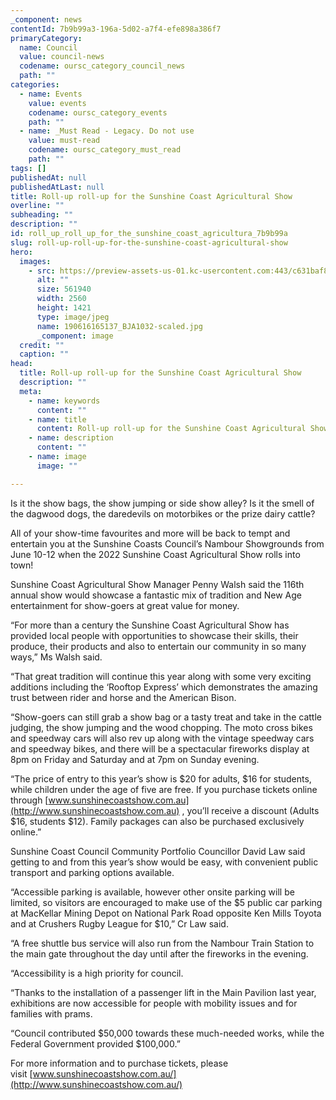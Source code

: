 ```yaml
---
_component: news
contentId: 7b9b99a3-196a-5d02-a7f4-efe898a386f7
primaryCategory:
  name: Council
  value: council-news
  codename: oursc_category_council_news
  path: ""
categories:
  - name: Events
    value: events
    codename: oursc_category_events
    path: ""
  - name: _Must Read - Legacy. Do not use
    value: must-read
    codename: oursc_category_must_read
    path: ""
tags: []
publishedAt: null
publishedAtLast: null
title: Roll-up roll-up for the Sunshine Coast Agricultural Show
overline: ""
subheading: ""
description: ""
id: roll_up_roll_up_for_the_sunshine_coast_agricultura_7b9b99a
slug: roll-up-roll-up-for-the-sunshine-coast-agricultural-show
hero:
  images:
    - src: https://preview-assets-us-01.kc-usercontent.com:443/c631baf8-1b46-001f-580c-d0001b68b4a8/35b18c4e-93d6-41cc-b417-38cdd9fbce2c/190616165137_BJA1032-scaled.jpg
      alt: ""
      size: 561940
      width: 2560
      height: 1421
      type: image/jpeg
      name: 190616165137_BJA1032-scaled.jpg
      _component: image
  credit: ""
  caption: ""
head:
  title: Roll-up roll-up for the Sunshine Coast Agricultural Show
  description: ""
  meta:
    - name: keywords
      content: ""
    - name: title
      content: Roll-up roll-up for the Sunshine Coast Agricultural Show
    - name: description
      content: ""
    - name: image
      image: ""

---
```

Is it the show bags, the show jumping or side show alley? Is it the smell of the dagwood dogs, the daredevils on motorbikes or the prize dairy cattle?

All of your show-time favourites and more will be back to tempt and entertain you at the Sunshine Coasts Council’s Nambour Showgrounds from June 10-12 when the 2022 Sunshine Coast Agricultural Show rolls into town!

Sunshine Coast Agricultural Show Manager Penny Walsh said the 116th annual show would showcase a fantastic mix of tradition and New Age entertainment for show-goers at great value for money.

“For more than a century the Sunshine Coast Agricultural Show has provided local people with opportunities to showcase their skills, their produce, their products and also to entertain our community in so many ways,” Ms Walsh said.

“That great tradition will continue this year along with some very exciting additions including the ‘Rooftop Express’ which demonstrates the amazing trust between rider and horse and the American Bison.

“Show-goers can still grab a show bag or a tasty treat and take in the cattle judging, the show jumping and the wood chopping. The moto cross bikes and speedway cars will also rev up along with the vintage speedway cars and speedway bikes, and there will be a spectacular fireworks display at 8pm on Friday and Saturday and at 7pm on Sunday evening.

“The price of entry to this year’s show is $20 for adults, $16 for students, while children under the age of five are free. If you purchase tickets online through [www.sunshinecoastshow.com.au](http://www.sunshinecoastshow.com.au)
, you’ll receive a discount (Adults $16, students $12). Family packages can also be purchased exclusively online.”

Sunshine Coast Council Community Portfolio Councillor David Law said getting to and from this year’s show would be easy, with convenient public transport and parking options available.

“Accessible parking is available, however other onsite parking will be limited, so visitors are encouraged to make use of the $5 public car parking at MacKellar Mining Depot on National Park Road opposite Ken Mills Toyota and at Crushers Rugby League for $10,” Cr Law said.

“A free shuttle bus service will also run from the Nambour Train Station to the main gate throughout the day until after the fireworks in the evening.

“Accessibility is a high priority for council.

“Thanks to the installation of a passenger lift in the Main Pavilion last year, exhibitions are now accessible for people with mobility issues and for families with prams.

“Council contributed $50,000 towards these much-needed works, while the Federal Government provided $100,000.” 

For more information and to purchase tickets, please visit [www.sunshinecoastshow.com.au/](http://www.sunshinecoastshow.com.au/)
